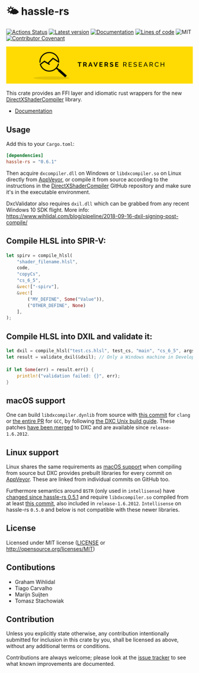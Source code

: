 🌤 hassle-rs
========
[![Actions Status](https://github.com/Traverse-Research/hassle-rs/workflows/Continuous%20integration/badge.svg)](https://github.com/Traverse-Research/hassle-rs/actions)
[![Latest version](https://img.shields.io/crates/v/hassle-rs.svg)](https://crates.io/crates/hassle-rs)
[![Documentation](https://docs.rs/hassle-rs/badge.svg)](https://docs.rs/hassle-rs)
[![Lines of code](https://tokei.rs/b1/github/Traverse-Research/hassle-rs)](https://github.com/Traverse-Research/hassle-rs)
![MIT](https://img.shields.io/badge/license-MIT-blue.svg)
[![Contributor Covenant](https://img.shields.io/badge/contributor%20covenant-v1.4%20adopted-ff69b4.svg)](../master/CODE_OF_CONDUCT.md)

[![Banner](banner.png)](https://traverseresearch.nl)

This crate provides an FFI layer and idiomatic rust wrappers for the new [DirectXShaderCompiler](https://github.com/Microsoft/DirectXShaderCompiler) library.

- [Documentation](https://docs.rs/hassle-rs)

## Usage

Add this to your `Cargo.toml`:

```toml
[dependencies]
hassle-rs = "0.6.1"
```

Then acquire `dxcompiler.dll` on Windows or `libdxcompiler.so` on Linux directly from [AppVeyor](https://ci.appveyor.com/project/antiagainst/directxshadercompiler/branch/master/artifacts), or compile it from source according to the instructions in the [DirectXShaderCompiler](https://github.com/Microsoft/DirectXShaderCompiler) GitHub repository and make sure it's in the executable environment.

DxcValidator also requires `dxil.dll` which can be grabbed from any recent Windows 10 SDK flight.
More info: https://www.wihlidal.com/blog/pipeline/2018-09-16-dxil-signing-post-compile/

## Compile HLSL into SPIR-V:

```rust
let spirv = compile_hlsl(
    "shader_filename.hlsl",
    code,
    "copyCs",
    "cs_6_5",
    &vec!["-spirv"],
    &vec![
        ("MY_DEFINE", Some("Value")),
        ("OTHER_DEFINE", None)
    ],
);
```

## Compile HLSL into DXIL and validate it:

```rust
let dxil = compile_hlsl("test.cs.hlsl", test_cs, "main", "cs_6_5", args, &[]).unwrap();
let result = validate_dxil(&dxil); // Only a Windows machine in Developer Mode can run non-validated DXIL

if let Some(err) = result.err() {
    println!("validation failed: {}", err);
}
```

## macOS support

One can build `libdxcompiler.dynlib` from source with [this commit](https://github.com/microsoft/DirectXShaderCompiler/pull/3062/commits/9f2b30aa333f22eed00bf37b3a9b94f5ff5d23fe) for `clang` or [the entire PR](https://github.com/microsoft/DirectXShaderCompiler/pull/3062) for `GCC`, by following [the DXC Unix build guide](https://github.com/microsoft/DirectXShaderCompiler/blob/master/docs/DxcOnUnix.rst#building-dxc). These patches [have been merged](https://github.com/microsoft/DirectXShaderCompiler/commit/af14220b45d3ce46e0bad51ce79655e41d07c478) to DXC and are available since `release-1.6.2012`.

## Linux support

Linux shares the same requirements as [macOS support](#macOS-support) when compiling from source but DXC provides prebuilt libraries for every commit on [AppVeyor](https://ci.appveyor.com/project/dnovillo/directxshadercompiler/history). These are linked from individual commits on GitHub too.

Furthermore semantics around `BSTR` (only used in `intellisense`) have [changed since hassle-rs 0.5.1](https://github.com/Traverse-Research/hassle-rs/commit/94670248cc01614c3a9c9f4d5288afb4040544bd) and require `libdxcompiler.so` compiled from at least [this commit](https://github.com/microsoft/DirectXShaderCompiler/commit/2ade6f84d6b95bfd96eec1d6d15e3aa3b519d180), also included in `release-1.6.2012`. `Intellisense` on hassle-rs `0.5.0` and below is not compatible with these newer libraries.

## License

Licensed under MIT license ([LICENSE](LICENSE) or http://opensource.org/licenses/MIT)

## Contibutions

 - Graham Wihlidal
 - Tiago Carvalho
 - Marijn Suijten
 - Tomasz Stachowiak

## Contribution

Unless you explicitly state otherwise, any contribution intentionally submitted
for inclusion in this crate by you, shall be licensed as above, without any additional terms or conditions.

Contributions are always welcome; please look at the [issue tracker](https://github.com/Traverse-Research/hassle-rs/issues) to see what known improvements are documented.

